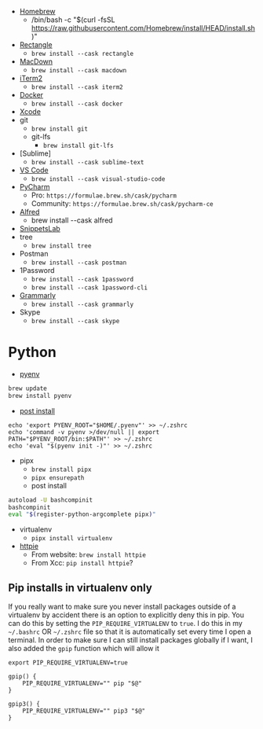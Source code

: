- [Homebrew](https://brew.sh/)
  - /bin/bash -c "$(curl -fsSL https://raw.githubusercontent.com/Homebrew/install/HEAD/install.sh)"
- [Rectangle](https://rectangleapp.com/)
  - `brew install --cask rectangle`
- [MacDown](https://macdown.uranusjr.com/)
  - `brew install --cask macdown`
- [iTerm2]()
  - `brew install --cask iterm2`
- [Docker]()
  - `brew install --cask docker`
- [Xcode](https://apps.apple.com/us/app/xcode/id497799835?mt=12)
- git
  - `brew install git`
  - git-lfs
    - `brew install git-lfs`
- [Sublime]
  - `brew install --cask sublime-text`
- [VS Code](https://code.visualstudio.com/docs/setup/mac)
  - `brew install --cask visual-studio-code`
- [PyCharm](https://www.jetbrains.com/help/pycharm/installation-guide.html#standalone)
  - Pro: `https://formulae.brew.sh/cask/pycharm`
  - Community: `https://formulae.brew.sh/cask/pycharm-ce`
- [Alfred](https://www.alfredapp.com/)
  - brew install --cask alfred
- [SnippetsLab](https://apps.apple.com/us/app/snippetslab/id1006087419?mt=12)
- tree
  - `brew install tree`
- Postman
  - `brew install --cask postman`
- 1Password
  - `brew install --cask 1password`
  - `brew install --cask 1password-cli`
- [Grammarly](https://app.grammarly.com/)
  - `brew install --cask grammarly`
- Skype
  - `brew install --cask skype`

# Python
- [pyenv](https://github.com/pyenv/pyenv)

```bash
brew update
brew install pyenv
```

- [post install](https://github.com/pyenv/pyenv#set-up-your-shell-environment-for-pyenv)

```
echo 'export PYENV_ROOT="$HOME/.pyenv"' >> ~/.zshrc
echo 'command -v pyenv >/dev/null || export PATH="$PYENV_ROOT/bin:$PATH"' >> ~/.zshrc
echo 'eval "$(pyenv init -)"' >> ~/.zshrc
```

- pipx
  - `brew install pipx`
  - `pipx ensurepath`
  - post install
```bash
autoload -U bashcompinit
bashcompinit
eval "$(register-python-argcomplete pipx)"
```
- virtualenv
  - `pipx install virtualenv`
- [httpie](https://httpie.io/docs/cli/homebrew)
  - From website: `brew install httpie`
  - From Xcc: `pip install httpie`?


## Pip installs in virtualenv only
If you really want to make sure you never install packages outside of a virtualenv by accident there is an option to explicitly deny this in pip. You can do this by setting the `PIP_REQUIRE_VIRTUALENV` to `true`. I do this in my `~/.bashrc` OR `~/.zshrc` file so that it is automatically set every time I open a terminal. In order to make sure I can still install packages globally if I want, I also added the `gpip` function which will allow it

```
export PIP_REQUIRE_VIRTUALENV=true

gpip() {
    PIP_REQUIRE_VIRTUALENV="" pip "$@"
}

gpip3() {
    PIP_REQUIRE_VIRTUALENV="" pip3 "$@"
}
```


